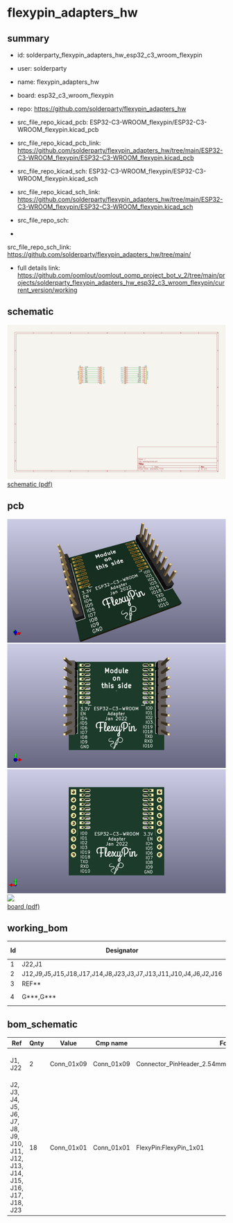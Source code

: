 # flexypin_adapters_hw
 
## summary 
* id: solderparty_flexypin_adapters_hw_esp32_c3_wroom_flexypin
* user: solderparty
* name: flexypin_adapters_hw
* board: esp32_c3_wroom_flexypin
* repo: https://github.com/solderparty/flexypin_adapters_hw
* src_file_repo_kicad_pcb: ESP32-C3-WROOM_flexypin/ESP32-C3-WROOM_flexypin.kicad_pcb
* src_file_repo_kicad_pcb_link: https://github.com/solderparty/flexypin_adapters_hw/tree/main/ESP32-C3-WROOM_flexypin/ESP32-C3-WROOM_flexypin.kicad_pcb
* src_file_repo_kicad_sch: ESP32-C3-WROOM_flexypin/ESP32-C3-WROOM_flexypin.kicad_sch
* src_file_repo_kicad_sch_link: https://github.com/solderparty/flexypin_adapters_hw/tree/main/ESP32-C3-WROOM_flexypin/ESP32-C3-WROOM_flexypin.kicad_sch

* src_file_repo_sch: 
*
 src_file_repo_sch_link: https://github.com/solderparty/flexypin_adapters_hw/tree/main/
* full details link: https://github.com/oomlout/oomlout_oomp_project_bot_v_2/tree/main/projects/solderparty_flexypin_adapters_hw_esp32_c3_wroom_flexypin/current_version/working  

## schematic  
![](working_schematic_600.png)  
[schematic (pdf)](working_schematic.pdf)  

## pcb  
![](working_3d_600.png) 
![](working_3d_front_600.png)  
![](working_3d_back_600.png)  
![](working_600.png)  
[board (pdf)](working.pdf)  

## working_bom
| Id | Designator | Footprint | Quantity | Designation | Supplier and ref |  | None | 
| --- | --- | --- | --- | --- | --- | --- | --- | 
| 1 | J22,J1 | PinHeader_1x09_P2.54mm_Vertical | 2 | Conn_01x09 |  |  | [''] | 
| 2 | J12,J9,J5,J15,J18,J17,J14,J8,J23,J3,J7,J13,J11,J10,J4,J6,J2,J16 | FlexyPin_1x01 | 18 | Conn_01x01 |  |  | [''] | 
| 3 | REF** | Fiducial_0.5mm_Mask1.5mm | 1 | Fiducial_0.5mm_Mask1.5mm |  |  | [''] | 
| 4 | G***,G*** | SolderParty-New-Logo_5x4.2mm_SilkScreen | 2 | LOGO |  |  | [''] | 


## bom_schematic
| Ref | Qnty | Value | Cmp name | Footprint | Description | Vendor | DNP | 
| --- | --- | --- | --- | --- | --- | --- | --- | 
| J1, J22 | 2 | Conn_01x09 | Conn_01x09 | Connector_PinHeader_2.54mm:PinHeader_1x09_P2.54mm_Vertical | Generic connector, single row, 01x09, script generated (kicad-library-utils/schlib/autogen/connector/) |  |  | 
| J2, J3, J4, J5, J6, J7, J8, J9, J10, J11, J12, J13, J14, J15, J16, J17, J18, J23 | 18 | Conn_01x01 | Conn_01x01 | FlexyPin:FlexyPin_1x01 | Generic connector, single row, 01x01, script generated (kicad-library-utils/schlib/autogen/connector/) |  |  | 



